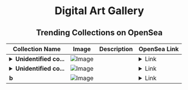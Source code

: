 <div align="center">

# Digital Art Gallery

## Trending Collections on OpenSea

| Collection Name                       | Image                                                                                     | Description                       | OpenSea Link                                                                                          |
|---------------------------------------|-------------------------------------------------------------------------------------------|-----------------------------------|--------------------------------------------------------------------------------------------------------|
| **<details><summary>Unidentified co...</summary>Unidentified contract cebbdfd9-8f33-415d-8bb6-dac280795d2c</details>** | ![Image](https://i.seadn.io/s/raw/files/654b7e9c6f93abe8d20f6c1ead4af558.png?w=500&auto=format?w=200&auto=format) |  | <details><summary>Link</summary>[Unidentified contract cebbdfd9-8f33-415d-8bb6-dac280795d2c](https://opensea.io/collection/unidentified-contract-cebbdfd9-8f33-415d-8bb6-dac2)</details> |
| **<details><summary>Unidentified co...</summary>Unidentified contract 05434cb2-5c59-420a-a3ff-8e904f9f198a</details>** | ![Image](https://i.seadn.io/s/raw/files/654b7e9c6f93abe8d20f6c1ead4af558.png?w=500&auto=format?w=200&auto=format) |  | <details><summary>Link</summary>[Unidentified contract 05434cb2-5c59-420a-a3ff-8e904f9f198a](https://opensea.io/collection/unidentified-contract-05434cb2-5c59-420a-a3ff-8e90)</details> |
| **b** | ![Image](https://i.seadn.io/s/raw/files/fd31eb18db3d9f0943975f738cdcdeca.jpg?w=500&auto=format?w=200&auto=format) |  | <details><summary>Link</summary>[b](https://opensea.io/collection/b-19597)</details> |

</div>